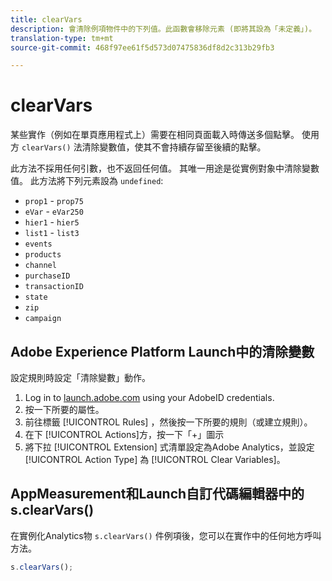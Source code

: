 ```yaml
---
title: clearVars
description: 會清除例項物件中的下列值。此函數會移除元素 (即將其設為「未定義」)。
translation-type: tm+mt
source-git-commit: 468f97ee61f5d573d07475836df8d2c313b29fb3

---
```



# clearVars

某些實作（例如在單頁應用程式上）需要在相同頁面載入時傳送多個點擊。 使用方 `clearVars()` 法清除變數值，使其不會持續存留至後續的點擊。

此方法不採用任何引數，也不返回任何值。 其唯一用途是從實例對象中清除變數值。 此方法將下列元素設為 `undefined`:

* `prop1` - `prop75`
* `eVar` - `eVar250`
* `hier1` - `hier5`
* `list1` - `list3`
* `events`
* `products`
* `channel`
* `purchaseID`
* `transactionID`
* `state`
* `zip`
* `campaign`

## Adobe Experience Platform Launch中的清除變數

設定規則時設定「清除變數」動作。

1. Log in to [launch.adobe.com](https://launch.adobe.com) using your AdobeID credentials.
2. 按一下所要的屬性。
3. 前往標籤 [!UICONTROL Rules] ，然後按一下所要的規則（或建立規則）。
4. 在下 [!UICONTROL Actions]方，按一下「+」圖示
5. 將下拉 [!UICONTROL Extension] 式清單設定為Adobe Analytics，並設定 [!UICONTROL Action Type] 為 [!UICONTROL Clear Variables]。

## AppMeasurement和Launch自訂代碼編輯器中的s.clearVars()

在實例化Analytics物 `s.clearVars()` 件例項後，您可以在實作中的任何地方呼叫方法。

```js
s.clearVars();
```
